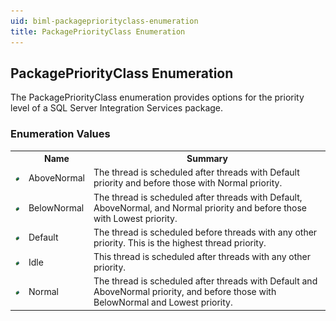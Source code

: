 ```yaml
---
uid: biml-packagepriorityclass-enumeration
title: PackagePriorityClass Enumeration
---
```


## PackagePriorityClass Enumeration

<div class="LanguageSummary"><div class ="SummaryItem">The PackagePriorityClass enumeration provides options for the priority level of a SQL Server Integration Services package.</div></div>
<div class="EnumValueGroup">

### Enumeration Values

<table id="EnumValue" class="MemberList"><tbody><tr><th class="MemberTypeIconColumnHeader">&nbsp;</th><th class="MemberNameColumnHeader">Name</th><th class="MemberSummaryColumnHeader">Summary</th></tr><tr class="cd0"><td align="center" class="MemberTypeIcon"><img src="enumValue.png"></img></td><td class="MemberName">AboveNormal</td><td class="MemberSummary"><div class ="SummaryItem">The thread is scheduled after threads with Default priority and before those with Normal priority.</div></td></tr><tr class="cd1"><td align="center" class="MemberTypeIcon"><img src="enumValue.png"></img></td><td class="MemberName">BelowNormal</td><td class="MemberSummary"><div class ="SummaryItem">The thread is scheduled after threads with Default, AboveNormal, and Normal priority and before those with Lowest priority.</div></td></tr><tr class="cd0"><td align="center" class="MemberTypeIcon"><img src="enumValue.png"></img></td><td class="MemberName">Default</td><td class="MemberSummary"><div class ="SummaryItem">The thread is scheduled before threads with any other priority. This is the highest thread priority.</div></td></tr><tr class="cd1"><td align="center" class="MemberTypeIcon"><img src="enumValue.png"></img></td><td class="MemberName">Idle</td><td class="MemberSummary"><div class ="SummaryItem">This thread is scheduled after threads with any other priority.</div></td></tr><tr class="cd0"><td align="center" class="MemberTypeIcon"><img src="enumValue.png"></img></td><td class="MemberName">Normal</td><td class="MemberSummary"><div class ="SummaryItem">The thread is scheduled after threads with Default and AboveNormal priority, and before those with BelowNormal and Lowest priority.</div></td></tr></tbody></table>
</div>